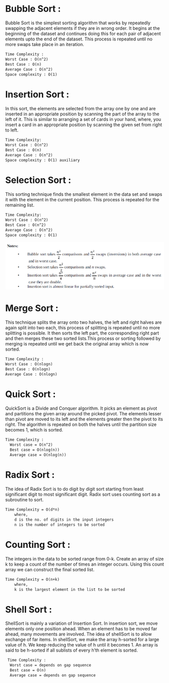 # Bubble Sort :
  
Bubble Sort is the simplest sorting algorithm that works by repeatedly swapping the adjacent elements if they are in wrong order. It begins at the beginning of the dataset and continues doing this for each pair of adjacent elements upto the end of the dataset. This process is repeated until no more swaps take place in an iteration.  

```  
Time Complexity :
Worst Case : O(n^2)
Best Case : O(n)
Average Case : O(n^2)
Space complexity : O(1)
```
# Insertion Sort :
  
In this sort, the elements are selected from the array one by one and are inserted in an appropriate position by scanning the part of the array to the left of it. This is similar to arranging a set of cards in your hand, where, you insert a card in an appropriate position by scanning the given set from right to left.
    
```
Time Complexity:
Worst Case : O(n^2)
Best Case : O(n)
Average Case : O(n^2)
Space complexity : O(1) auxiliary
```

# Selection Sort :
  
This sorting technique finds the smallest element in the data set and swaps it with the element in the current position. This process is repeated for the remaining list.
  
```
Time Complexity:
Worst Case : O(n^2)
Best Case : O(n^2)
Average Case : O(n^2)
Space complexity : O(1)
```
  
![comp](1.PNG)

# Merge Sort : 
  
This technique splits the array onto two halves, the left and right halves are again split into two each, this process of splitting is repeated until no more splitting is possible. It then sorts the left part, the corresponding right part and then merges these two sorted lists.This process or sorting followed by merging is repeated until we get back the original array which is now sorted. 
  
```
Time Complexity :
Worst Case : O(nlogn)
Best Case : O(nlogn)
Average Case : O(nlogn)
```  
# Quick Sort :
  
QuickSort is a Divide and Conquer algorithm. It picks an element as pivot and partitions the given array around the picked pivot. The elements lesser than pivot are moved to its left and the elements greater then the pivot to its right. The algorithm is repeated on both the halves until the partition size becomes 1, which is sorted.  
  
```  
Time Complexity :  
  Worst case = O(n^2)  
  Best case = O(nlog(n))  
  Average case = O(nlog(n))
```

# Radix Sort :  
  
The idea of Radix Sort is to do digit by digit sort starting from least significant digit to most significant digit. Radix sort uses counting sort as a subroutine to sort.
  
```
Time Complexity = O(d*n)
    where,
    d is the no. of digits in the input integers
    n is the number of integers to be sorted
```  

# Counting Sort :
  
The integers in the data to be sorted range from 0-k. Create an array of size k to keep a count of the number of times an integer occurs. Using this count array we can construct the final sorted list.
  
```
Time Complexity = O(n+k)
    where,
    k is the largest element in the list to be sorted
```
  
# Shell Sort :
  
ShellSort is mainly a variation of Insertion Sort. In insertion sort, we move elements only one position ahead. When an element has to be moved far ahead, many movements are involved. The idea of shellSort is to allow exchange of far items. In shellSort, we make the array h-sorted for a large value of h. We keep reducing the value of h until it becomes 1. An array is said to be h-sorted if all sublists of every h’th element is sorted.
```
 Time Complexity :  
  Worst case = depends on gap sequence  
  Best case = O(n)
  Average case = depends on gap sequence 
  ```

